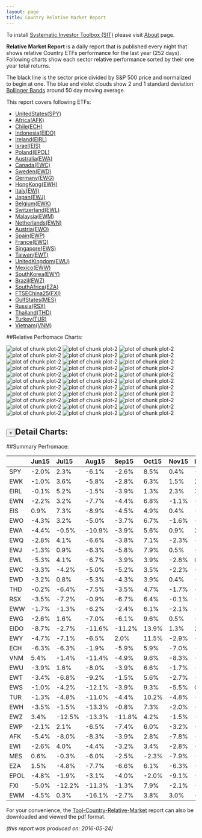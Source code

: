 ```yaml
---
layout: page
title: Country Relative Market Report
---
```



To install [Systematic Investor Toolbox (SIT)](https://github.com/systematicinvestor/SIT) please visit [About](/about) page.





**Relative Market Report** is a daily report that is published every night 
that shows relative Country ETFs performance 
for the last year (252 days). Following charts show each sector relative 
performance sorted by their one year total returns. 

The black line is the sector price divided by S&P 500 price and normalized to begin at one. 
The blue and violet clouds show 2 and 1 standard deviation 
[Bollinger Bands](http://en.wikipedia.org/wiki/Bollinger_Bands)
around 50 day moving average. 

This report covers following ETFs:

* [UnitedStates(SPY)](http://finance.yahoo.com/q/hl?s=SPY)
* [Africa(AFK)](http://finance.yahoo.com/q/hl?s=AFK)
* [Chile(ECH)](http://finance.yahoo.com/q/hl?s=ECH)
* [Indonesia(EIDO)](http://finance.yahoo.com/q/hl?s=EIDO)
* [Ireland(EIRL)](http://finance.yahoo.com/q/hl?s=EIRL)
* [Israel(EIS)](http://finance.yahoo.com/q/hl?s=EIS)
* [Poland(EPOL)](http://finance.yahoo.com/q/hl?s=EPOL)
* [Australia(EWA)](http://finance.yahoo.com/q/hl?s=EWA)
* [Canada(EWC)](http://finance.yahoo.com/q/hl?s=EWC)
* [Sweden(EWD)](http://finance.yahoo.com/q/hl?s=EWD)
* [Germany(EWG)](http://finance.yahoo.com/q/hl?s=EWG)
* [HongKong(EWH)](http://finance.yahoo.com/q/hl?s=EWH)
* [Italy(EWI)](http://finance.yahoo.com/q/hl?s=EWI)
* [Japan(EWJ)](http://finance.yahoo.com/q/hl?s=EWJ)
* [Belgium(EWK)](http://finance.yahoo.com/q/hl?s=EWK)
* [Switzerland(EWL)](http://finance.yahoo.com/q/hl?s=EWL)
* [Malaysia(EWM)](http://finance.yahoo.com/q/hl?s=EWM)
* [Netherlands(EWN)](http://finance.yahoo.com/q/hl?s=EWN)
* [Austria(EWO)](http://finance.yahoo.com/q/hl?s=EWO)
* [Spain(EWP)](http://finance.yahoo.com/q/hl?s=EWP)
* [France(EWQ)](http://finance.yahoo.com/q/hl?s=EWQ)
* [Singapore(EWS)](http://finance.yahoo.com/q/hl?s=EWS)
* [Taiwan(EWT)](http://finance.yahoo.com/q/hl?s=EWT)
* [UnitedKingdom(EWU)](http://finance.yahoo.com/q/hl?s=EWU)
* [Mexico(EWW)](http://finance.yahoo.com/q/hl?s=EWW)
* [SouthKorea(EWY)](http://finance.yahoo.com/q/hl?s=EWY)
* [Brazil(EWZ)](http://finance.yahoo.com/q/hl?s=EWZ)
* [SouthAfrica(EZA)](http://finance.yahoo.com/q/hl?s=EZA)
* [FTSEChina25(FXI)](http://finance.yahoo.com/q/hl?s=FXI)
* [GulfStates(MES)](http://finance.yahoo.com/q/hl?s=MES)
* [Russia(RSX)](http://finance.yahoo.com/q/hl?s=RSX)
* [Thailand(THD)](http://finance.yahoo.com/q/hl?s=THD)
* [Turkey(TUR)](http://finance.yahoo.com/q/hl?s=TUR)
* [Vietnam(VNM)](http://finance.yahoo.com/q/hl?s=VNM)


##Relative Perfromace Charts:
    


![plot of chunk plot-2](/public/images/Tool-Country-Relative-Market/plot-2-1.png) ![plot of chunk plot-2](/public/images/Tool-Country-Relative-Market/plot-2-2.png) ![plot of chunk plot-2](/public/images/Tool-Country-Relative-Market/plot-2-3.png) ![plot of chunk plot-2](/public/images/Tool-Country-Relative-Market/plot-2-4.png) ![plot of chunk plot-2](/public/images/Tool-Country-Relative-Market/plot-2-5.png) ![plot of chunk plot-2](/public/images/Tool-Country-Relative-Market/plot-2-6.png) ![plot of chunk plot-2](/public/images/Tool-Country-Relative-Market/plot-2-7.png) ![plot of chunk plot-2](/public/images/Tool-Country-Relative-Market/plot-2-8.png) ![plot of chunk plot-2](/public/images/Tool-Country-Relative-Market/plot-2-9.png) ![plot of chunk plot-2](/public/images/Tool-Country-Relative-Market/plot-2-10.png) ![plot of chunk plot-2](/public/images/Tool-Country-Relative-Market/plot-2-11.png) ![plot of chunk plot-2](/public/images/Tool-Country-Relative-Market/plot-2-12.png) ![plot of chunk plot-2](/public/images/Tool-Country-Relative-Market/plot-2-13.png) ![plot of chunk plot-2](/public/images/Tool-Country-Relative-Market/plot-2-14.png) ![plot of chunk plot-2](/public/images/Tool-Country-Relative-Market/plot-2-15.png) ![plot of chunk plot-2](/public/images/Tool-Country-Relative-Market/plot-2-16.png) ![plot of chunk plot-2](/public/images/Tool-Country-Relative-Market/plot-2-17.png) ![plot of chunk plot-2](/public/images/Tool-Country-Relative-Market/plot-2-18.png) ![plot of chunk plot-2](/public/images/Tool-Country-Relative-Market/plot-2-19.png) ![plot of chunk plot-2](/public/images/Tool-Country-Relative-Market/plot-2-20.png) ![plot of chunk plot-2](/public/images/Tool-Country-Relative-Market/plot-2-21.png) ![plot of chunk plot-2](/public/images/Tool-Country-Relative-Market/plot-2-22.png) ![plot of chunk plot-2](/public/images/Tool-Country-Relative-Market/plot-2-23.png) ![plot of chunk plot-2](/public/images/Tool-Country-Relative-Market/plot-2-24.png) ![plot of chunk plot-2](/public/images/Tool-Country-Relative-Market/plot-2-25.png) ![plot of chunk plot-2](/public/images/Tool-Country-Relative-Market/plot-2-26.png) ![plot of chunk plot-2](/public/images/Tool-Country-Relative-Market/plot-2-27.png) ![plot of chunk plot-2](/public/images/Tool-Country-Relative-Market/plot-2-28.png) ![plot of chunk plot-2](/public/images/Tool-Country-Relative-Market/plot-2-29.png) ![plot of chunk plot-2](/public/images/Tool-Country-Relative-Market/plot-2-30.png) ![plot of chunk plot-2](/public/images/Tool-Country-Relative-Market/plot-2-31.png) ![plot of chunk plot-2](/public/images/Tool-Country-Relative-Market/plot-2-32.png) ![plot of chunk plot-2](/public/images/Tool-Country-Relative-Market/plot-2-33.png) 

<input type="button" class="btn btn-sm" value="+">Detail Charts:
---
    




<div markdown="1" style="display:none;">
    


![plot of chunk plot-2](/public/images/Tool-Country-Relative-Market/plot-2-34.png) ![plot of chunk plot-2](/public/images/Tool-Country-Relative-Market/plot-2-35.png) ![plot of chunk plot-2](/public/images/Tool-Country-Relative-Market/plot-2-36.png) ![plot of chunk plot-2](/public/images/Tool-Country-Relative-Market/plot-2-37.png) ![plot of chunk plot-2](/public/images/Tool-Country-Relative-Market/plot-2-38.png) ![plot of chunk plot-2](/public/images/Tool-Country-Relative-Market/plot-2-39.png) ![plot of chunk plot-2](/public/images/Tool-Country-Relative-Market/plot-2-40.png) ![plot of chunk plot-2](/public/images/Tool-Country-Relative-Market/plot-2-41.png) ![plot of chunk plot-2](/public/images/Tool-Country-Relative-Market/plot-2-42.png) ![plot of chunk plot-2](/public/images/Tool-Country-Relative-Market/plot-2-43.png) ![plot of chunk plot-2](/public/images/Tool-Country-Relative-Market/plot-2-44.png) ![plot of chunk plot-2](/public/images/Tool-Country-Relative-Market/plot-2-45.png) ![plot of chunk plot-2](/public/images/Tool-Country-Relative-Market/plot-2-46.png) ![plot of chunk plot-2](/public/images/Tool-Country-Relative-Market/plot-2-47.png) ![plot of chunk plot-2](/public/images/Tool-Country-Relative-Market/plot-2-48.png) ![plot of chunk plot-2](/public/images/Tool-Country-Relative-Market/plot-2-49.png) ![plot of chunk plot-2](/public/images/Tool-Country-Relative-Market/plot-2-50.png) ![plot of chunk plot-2](/public/images/Tool-Country-Relative-Market/plot-2-51.png) ![plot of chunk plot-2](/public/images/Tool-Country-Relative-Market/plot-2-52.png) ![plot of chunk plot-2](/public/images/Tool-Country-Relative-Market/plot-2-53.png) ![plot of chunk plot-2](/public/images/Tool-Country-Relative-Market/plot-2-54.png) ![plot of chunk plot-2](/public/images/Tool-Country-Relative-Market/plot-2-55.png) ![plot of chunk plot-2](/public/images/Tool-Country-Relative-Market/plot-2-56.png) ![plot of chunk plot-2](/public/images/Tool-Country-Relative-Market/plot-2-57.png) ![plot of chunk plot-2](/public/images/Tool-Country-Relative-Market/plot-2-58.png) ![plot of chunk plot-2](/public/images/Tool-Country-Relative-Market/plot-2-59.png) ![plot of chunk plot-2](/public/images/Tool-Country-Relative-Market/plot-2-60.png) ![plot of chunk plot-2](/public/images/Tool-Country-Relative-Market/plot-2-61.png) ![plot of chunk plot-2](/public/images/Tool-Country-Relative-Market/plot-2-62.png) ![plot of chunk plot-2](/public/images/Tool-Country-Relative-Market/plot-2-63.png) ![plot of chunk plot-2](/public/images/Tool-Country-Relative-Market/plot-2-64.png) ![plot of chunk plot-2](/public/images/Tool-Country-Relative-Market/plot-2-65.png) ![plot of chunk plot-2](/public/images/Tool-Country-Relative-Market/plot-2-66.png) ![plot of chunk plot-2](/public/images/Tool-Country-Relative-Market/plot-2-67.png) 

</div>
    




##Summary Perfromace:
    




|     |Jun15  |Jul15  |Aug15  |Sep15  |Oct15  |Nov15  |Dec15  |Jan16  |Feb16  |Mar16  |Apr16  |May16  |Total  |
|:----|:------|:------|:------|:------|:------|:------|:------|:------|:------|:------|:------|:------|:------|
|SPY  | -2.0% |  2.3% | -6.1% | -2.6% |  8.5% |  0.4% | -1.7% | -5.0% | -0.1% |  6.7% |  0.4% | -0.5% | -0.7% |
|EWK  | -1.0% |  3.6% | -5.8% | -2.8% |  6.3% |  1.5% |  2.1% | -5.0% | -4.6% |  7.9% |  1.5% | -0.7% |  2.0% |
|EIRL | -0.1% |  5.2% | -1.5% | -3.9% |  1.3% |  2.3% |  3.0% | -6.7% | -3.7% |  7.6% | -0.5% | -1.1% |  1.1% |
|EWN  | -2.2% |  3.2% | -7.7% | -4.4% |  6.8% | -1.1% | -3.0% | -2.0% | -2.7% |  8.2% |  0.5% | -2.2% | -7.4% |
|EIS  |  0.9% |  7.3% | -8.9% | -4.5% |  4.9% |  0.4% | -1.4% | -6.3% | -0.7% |  4.4% |  1.0% | -3.8% | -7.6% |
|EWO  | -4.3% |  3.2% | -5.0% | -3.7% |  6.7% | -1.6% | -0.1% | -8.8% | -1.0% | 11.2% |  3.3% | -6.9% | -8.5% |
|EWA  | -4.4% | -0.5% |-10.9% | -3.9% |  5.6% |  0.9% |  2.1% | -7.0% | -2.0% | 11.8% |  3.2% | -3.1% | -9.7% |
|EWQ  | -2.8% |  4.1% | -6.6% | -3.8% |  7.1% | -2.3% | -3.8% | -3.8% | -2.5% |  6.5% |  2.4% | -3.3% | -9.5% |
|EWJ  | -1.3% |  0.9% | -6.3% | -5.8% |  7.9% |  0.5% | -1.4% | -5.1% | -5.3% |  4.8% |  0.1% |  1.3% |-10.2% |
|EWL  | -5.3% |  4.1% | -6.7% | -3.9% |  3.9% | -2.8% |  0.5% | -6.1% | -2.8% |  4.9% |  3.0% | -1.6% |-12.9% |
|EWC  | -3.3% | -4.2% | -5.0% | -5.2% |  3.5% | -2.2% | -6.4% | -2.7% |  3.4% |  9.6% |  7.1% | -5.0% |-11.3% |
|EWD  | -3.2% |  0.8% | -5.3% | -4.3% |  3.9% |  0.4% | -3.5% | -6.2% |  0.3% |  7.3% |  2.6% | -4.7% |-12.1% |
|THD  | -0.2% | -6.4% | -7.5% | -3.5% |  4.7% | -1.7% | -8.5% |  4.5% |  3.3% |  6.4% |  0.8% | -3.5% |-12.1% |
|RSX  | -3.5% | -7.2% | -0.9% | -6.7% |  6.4% | -0.1% | -9.1% | -1.2% |  0.3% | 12.7% |  8.4% | -6.2% | -9.0% |
|EWW  | -1.7% | -1.3% | -6.2% | -2.4% |  6.1% | -2.1% | -5.6% | -2.9% |  0.2% | 10.8% |  0.6% | -8.4% |-13.5% |
|EWG  | -2.6% |  1.6% | -7.0% | -6.1% |  9.6% |  0.5% | -3.9% | -7.1% | -4.0% | 10.1% |  1.9% | -4.0% |-12.0% |
|EIDO | -8.7% | -2.7% |-11.6% |-11.2% | 13.9% |  1.3% |  2.2% |  3.7% |  4.8% |  3.8% | -2.0% | -5.2% |-13.7% |
|EWY  | -4.7% | -7.1% | -6.5% |  2.0% | 11.5% | -2.9% | -3.7% | -3.9% | -2.4% | 13.4% | -1.1% | -5.7% |-12.7% |
|ECH  | -6.3% | -6.3% | -1.9% | -5.9% |  5.9% | -7.0% | -1.6% |  2.2% |  1.7% | 11.2% |  3.3% | -7.6% |-13.4% |
|VNM  |  5.4% | -1.4% |-11.4% | -4.9% |  9.6% | -8.3% | -1.3% | -5.6% |  0.0% |  0.3% |  3.0% | -0.4% |-15.7% |
|EWU  | -3.9% |  1.6% | -8.0% | -3.9% |  6.6% | -1.7% | -6.1% | -4.8% | -3.1% |  5.4% |  4.0% | -2.5% |-16.2% |
|EWT  | -3.4% | -6.8% | -9.2% | -1.5% |  5.6% | -2.7% | -2.7% | -3.4% |  4.1% |  7.9% | -5.8% | -0.9% |-18.3% |
|EWS  | -1.0% | -4.2% |-12.1% | -3.9% |  9.3% | -5.5% |  0.2% | -8.7% |  3.3% | 12.0% |  0.1% | -5.6% |-17.2% |
|TUR  | -1.3% | -4.8% |-11.0% | -4.4% | 10.2% | -4.8% | -5.1% |  2.3% |  0.8% | 17.0% |  4.8% |-16.5% |-16.0% |
|EWH  | -3.5% | -1.5% |-13.3% | -0.8% |  7.3% | -2.0% | -0.3% | -9.3% |  0.7% |  9.3% |  0.1% | -4.4% |-18.2% |
|EWZ  |  3.4% |-12.5% |-13.3% |-11.8% |  4.2% | -1.5% | -7.2% | -4.1% |  3.3% | 28.4% | 12.2% |-11.7% |-16.9% |
|EWP  | -2.1% |  2.1% | -6.5% | -7.4% |  6.0% | -3.2% | -5.5% | -6.8% | -5.0% |  8.5% |  6.1% | -5.5% |-19.1% |
|AFK  | -5.4% | -8.0% | -8.3% | -3.9% |  2.8% | -7.8% | -2.7% | -7.1% |  3.2% | 11.0% | 12.2% | -5.7% |-20.5% |
|EWI  | -2.6% |  4.0% | -4.4% | -3.2% |  3.4% | -2.8% | -4.5% |-12.2% | -6.5% |  8.2% |  4.2% | -7.3% |-22.9% |
|MES  |  0.6% | -0.3% | -6.0% | -2.5% | -2.3% | -7.9% | -1.3% |-11.9% |  7.6% |  5.0% |  1.6% | -3.7% |-20.3% |
|EZA  |  1.5% | -4.8% | -7.7% | -6.6% |  6.1% | -6.3% |-12.5% | -1.9% | -2.2% | 18.3% |  5.1% |-12.4% |-24.3% |
|EPOL | -4.8% | -1.9% | -3.1% | -4.0% | -2.0% | -9.1% | -2.7% | -6.7% |  3.3% | 16.1% | -6.4% | -8.3% |-27.6% |
|FXI  | -5.0% |-12.2% |-11.3% | -1.3% |  7.9% | -2.1% | -3.7% |-11.6% | -2.9% | 11.5% | -0.7% | -5.8% |-33.5% |
|EWM  | -4.5% |  0.3% |-16.1% | -2.7% |  3.8% |  3.0% |-27.0% |  4.8% | -3.5% | 13.8% | -4.0% | -6.4% |-36.9% |
    


For your convenience, the 
[Tool-Country-Relative-Market](/public/images/Tool-Country-Relative-Market/Tool-Country-Relative-Market.pdf)
report can also be downloaded and viewed the pdf format.



*(this report was produced on: 2016-05-24)*

